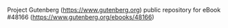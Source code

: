 Project Gutenberg (https://www.gutenberg.org) public repository for eBook #48166 (https://www.gutenberg.org/ebooks/48166)
